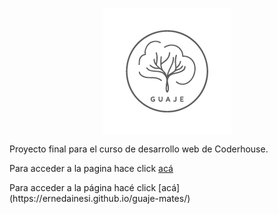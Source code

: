 <p align = "center">
  <img align="center" src="assets/images/Logos/guaje-logo-transp-01.png" />
</p>

Proyecto final para el curso de desarrollo web de Coderhouse.
<p>
  Para acceder a la pagina hace click <span><a href="https://ernedainesi.github.io/guaje-mates/" target="_blank">acá</a></span>
 </p>
Para acceder a la página hacé click [acá](https://ernedainesi.github.io/guaje-mates/)
